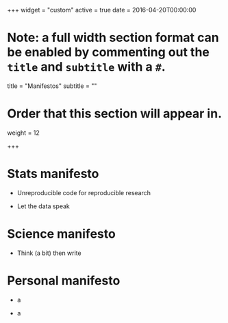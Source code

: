 +++
widget = "custom"
active = true
date = 2016-04-20T00:00:00

# Note: a full width section format can be enabled by commenting out the `title` and `subtitle` with a `#`.
title = "Manifestos"
subtitle = ""

# Order that this section will appear in.
weight = 12

+++

# Stats manifesto

* Unreproducible code for reproducible research

* Let the data speak 

# Science manifesto

* Think (a bit) then write  

# Personal manifesto

* a

* a

